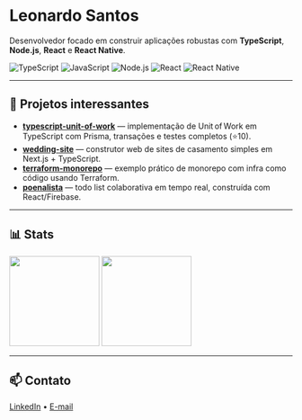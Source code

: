 # Leonardo Santos

Desenvolvedor focado em construir aplicações robustas com **TypeScript**, **Node.js**, **React** e **React Native**.

![TypeScript](https://img.shields.io/badge/-TypeScript-3178C6?logo=typescript&logoColor=white)
![JavaScript](https://img.shields.io/badge/-JavaScript-F7DF1E?logo=javascript&logoColor=black)
![Node.js](https://img.shields.io/badge/-Node.js-339933?logo=node.js&logoColor=white)
![React](https://img.shields.io/badge/-React-20232A?logo=react&logoColor=61DAFB)
![React Native](https://img.shields.io/badge/-React%20Native-20232A?logo=react&logoColor=61DAFB)

---

## 🧪 Projetos interessantes

- [**typescript-unit-of-work**](https://github.com/syllomex/typescript-unit-of-work) — implementação de Unit of Work em TypeScript com Prisma, transações e testes completos (⭐10).
- [**wedding-site**](https://github.com/syllomex/wedding-site) — construtor web de sites de casamento simples em Next.js + TypeScript.
- [**terraform-monorepo**](https://github.com/syllomex/terraform-monorepo) — exemplo prático de monorepo com infra como código usando Terraform.
- [**poenalista**](https://github.com/syllomex/poenalista) — todo list colaborativa em tempo real, construída com React/Firebase.

---

## 📊 Stats

<p align="left">
  <img height="160" src="https://github-readme-stats.vercel.app/api?username=syllomex&show_icons=true&theme=dark&hide=prs,issues&locale=pt-br" />
  <img height="160" src="https://github-readme-stats.vercel.app/api/top-langs/?username=syllomex&layout=compact&theme=dark&include_all_commits=true&locale=pt-br&hide=c,java,objective-c" />
</p>

---

## 📫 Contato

[LinkedIn](https://www.linkedin.com/in/leojsantos/) • [E-mail](mailto:leonardojdossantos@gmail.com)
